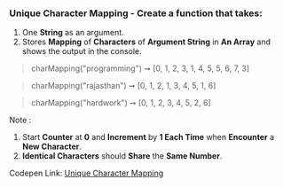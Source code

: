 ### Unique Character Mapping - Create a function that takes: 

1. One **String** as an argument. 
1. Stores **Mapping** of **Characters** of **Argument String** in **An Array** and shows the output in the console.

> charMapping("programming") ➞ [0, 1, 2, 3, 1, 4, 5, 5, 6, 7, 3] 

> charMapping("rajasthan") ➞ [0, 1, 2, 1, 3, 4, 5, 1, 6]

> charMapping("hardwork") ➞ [0, 1, 2, 3, 4, 5, 2, 6]

Note :
1. Start **Counter** at **0** and **Increment** by **1 Each Time** when **Encounter** a **New Character**.
1. **Identical Characters** should **Share** the **Same Number**.

Codepen Link: [Unique Character Mapping]()